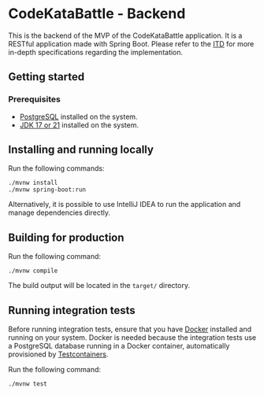 # CodeKataBattle - Backend

This is the backend of the MVP of the CodeKataBattle application. It is a RESTful application made with Spring Boot.
Please refer to the [ITD](https://github.com/codekatabattle-polimi/OrciuoloVitelloGiallongo/tree/master/DeliveryFolder) for more in-depth specifications regarding the implementation.

## Getting started

### Prerequisites

- [PostgreSQL](https://www.postgresql.org/download/) installed on the system.
- [JDK 17 or 21](https://www.oracle.com/java/technologies/downloads/#java17) installed on the system.

## Installing and running locally

Run the following commands:

```shell
./mvnw install
./mvnw spring-boot:run
```

Alternatively, it is possible to use IntelliJ IDEA to run the application and manage dependencies directly.

## Building for production

Run the following command:

```shell
./mvnw compile
```

The build output will be located in the `target/` directory.

## Running integration tests

Before running integration tests, ensure that you have [Docker](https://www.docker.com/) installed and running on your system.
Docker is needed because the integration tests use a PostgreSQL database running in a Docker container, automatically provisioned by [Testcontainers](https://testcontainers.com/).

Run the following command:

```shell
./mvnw test
```
